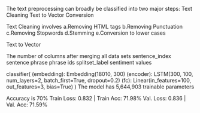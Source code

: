 The text preprocessing can broadly be classified into two major steps:
Text Cleaning
Text to Vector Conversion

Text Cleaning involves 
a.Removing HTML tags
b.Removing Punctuation
c.Removing Stopwords
d.Stemming
e.Conversion to lower cases

Text to Vector 

The number of columns after merging all data sets
sentence_index	sentence	phrase	phrase ids	splitset_label	sentiment values


classifier(
  (embedding): Embedding(18010, 300)
  (encoder): LSTM(300, 100, num_layers=2, batch_first=True, dropout=0.2)
  (fc): Linear(in_features=100, out_features=3, bias=True)
)
The model has 5,644,903 trainable parameters

Accuracy is 70%
Train Loss: 0.832 | Train Acc: 71.98%
	 Val. Loss: 0.836 |  Val. Acc: 71.59% 
   
   

